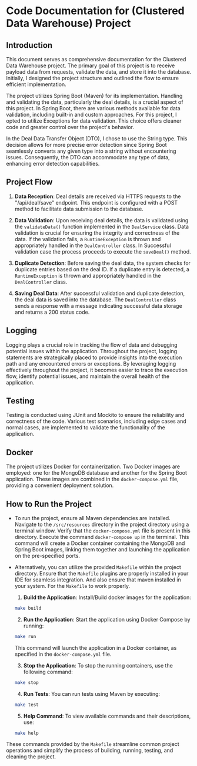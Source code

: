 # Code Documentation for (Clustered Data Warehouse) Project

## Introduction
This document serves as comprehensive documentation for the Clustered Data Warehouse project. The primary goal of this project is to receive payload data from requests, validate the data, and store it into the database. Initially, I designed the project structure and outlined the flow to ensure efficient implementation.

The project utilizes Spring Boot (Maven) for its implementation. Handling and validating the data, particularly the deal details, is a crucial aspect of this project. In Spring Boot, there are various methods available for data validation, including built-in and custom approaches. For this project, I opted to utilize Exceptions for data validation. This choice offers cleaner code and greater control over the project's behavior.

In the Deal Data Transfer Object (DTO), I chose to use the String type. This decision allows for more precise error detection since Spring Boot seamlessly converts any given type into a string without encountering issues. Consequently, the DTO can accommodate any type of data, enhancing error detection capabilities.

## Project Flow
1. **Data Reception**: Deal details are received via HTTPS requests to the "/api/deal/save" endpoint. This endpoint is configured with a POST method to facilitate data submission to the database.

2. **Data Validation**: Upon receiving deal details, the data is validated using the `validateData()` function implemented in the `DealService` class. Data validation is crucial for ensuring the integrity and correctness of the data. If the validation fails, a `RuntimeException` is thrown and appropriately handled in the `DealController` class. In Successful validation case the process proceeds to execute the `saveDeal()` method.

3. **Duplicate Detection**: Before saving the deal data, the system checks for duplicate entries based on the deal ID. If a duplicate entry is detected, a `RuntimeException` is thrown and appropriately handled in the `DealController` class.

4. **Saving Deal Data**: After successful validation and duplicate detection, the deal data is saved into the database. The `DealController` class sends a response with a message indicating successful data storage and returns a 200 status code.

## Logging
Logging plays a crucial role in tracking the flow of data and debugging potential issues within the application. Throughout the project, logging statements are strategically placed to provide insights into the execution path and any encountered errors or exceptions. By leveraging logging effectively throughout the project, it becomes easier to trace the execution flow, identify potential issues, and maintain the overall health of the application.

## Testing
Testing is conducted using JUnit and Mockito to ensure the reliability and correctness of the code. Various test scenarios, including edge cases and normal cases, are implemented to validate the functionality of the application.

## Docker
The project utilizes Docker for containerization. Two Docker images are employed: one for the MongoDB database and another for the Spring Boot application. These images are combined in the `docker-compose.yml` file, providing a convenient deployment solution.

## How to Run the Project
- To run the project, ensure all Maven dependencies are installed. Navigate to the `/src/resources` directory in the project directory using a terminal window. Verify that the `docker-compose.yml` file is present in this directory. Execute the command `docker-compose up` in the terminal. This command will create a Docker container containing the MongoDB and Spring Boot images, linking them together and launching the application on the pre-specified ports.

- Alternatively, you can utilize the provided `Makefile` within the project directory. Ensure that the `Makefile` plugins are properly installed in your IDE for seamless integration. And also ensure that maven installed in your system. For the `Makefile` to work properly.
  1. **Build the Application**: Install/Build docker images for the application:
    ```bash
    make build
    ```

  2. **Run the Application**: Start the application using Docker Compose by running:
    ```bash
    make run
    ```

   This command will launch the application in a Docker container, as specified in the `docker-compose.yml` file.

  3. **Stop the Application**: To stop the running containers, use the following command:
    ```bash
    make stop
    ```

  4. **Run Tests**: You can run tests using Maven by executing:
    ```bash
    make test
    ```

  5. **Help Command**: To view available commands and their descriptions, use:
    ```bash
    make help
    ```

These commands provided by the `Makefile` streamline common project operations and simplify the process of building, running, testing, and cleaning the project.



